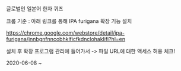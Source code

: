 글로벌인 일본어 한자 퀴즈

크롬 기준 : 아래 링크를 통해 IPA furigana 확장 기능 설치

https://chrome.google.com/webstore/detail/ipa-furigana/jnnbgnfnncobhklficfkdnclohaklifi?hl=en

설치 후 확장 프로그램 관리에 들어가서 -> 파일 URL에 대한 액세스 허용 체크!

2020-06-08 ~